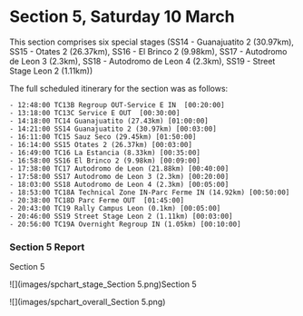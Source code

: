 # Section 5, Saturday 10 March

This section comprises six special stages (SS14 - Guanajuatito 2 (30.97km), SS15 - Otates 2 (26.37km), SS16 - El Brinco 2 (9.98km), SS17 - Autodromo de Leon 3 (2.3km), SS18 - Autodromo de Leon 4 (2.3km), SS19 - Street Stage Leon 2 (1.11km))

The full scheduled itinerary for the section was as follows:

	- 12:48:00 TC13B Regroup OUT-Service E IN  [00:20:00]
	- 13:18:00 TC13C Service E OUT  [00:30:00]
	- 14:18:00 TC14 Guanajuatito (27.43km) [01:00:00]
	- 14:21:00 SS14 Guanajuatito 2 (30.97km) [00:03:00]
	- 16:11:00 TC15 Sauz Seco (29.45km) [01:50:00]
	- 16:14:00 SS15 Otates 2 (26.37km) [00:03:00]
	- 16:49:00 TC16 La Estancia (8.33km) [00:35:00]
	- 16:58:00 SS16 El Brinco 2 (9.98km) [00:09:00]
	- 17:38:00 TC17 Autodromo de Leon (21.88km) [00:40:00]
	- 17:58:00 SS17 Autodromo de Leon 3 (2.3km) [00:20:00]
	- 18:03:00 SS18 Autodromo de Leon 4 (2.3km) [00:05:00]
	- 18:53:00 TC18A Technical Zone IN-Parc Ferme IN (14.92km) [00:50:00]
	- 20:38:00 TC18D Parc Ferme OUT  [01:45:00]
	- 20:43:00 TC19 Rally Campus Leon (0.1km) [00:05:00]
	- 20:46:00 SS19 Street Stage Leon 2 (1.11km) [00:03:00]
	- 20:56:00 TC19A Overnight Regroup IN (1.05km) [00:10:00]

### Section 5 Report
Section 5

![](images/spchart_stage_Section 5.png)Section 5

![](images/spchart_overall_Section 5.png)